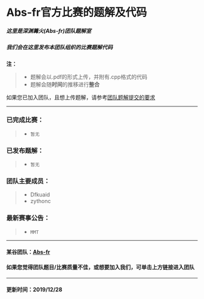 # Abs-fr官方比赛的题解及代码

##### 这里是深渊篝火(Abs-fr)团队题解室

##### 我们会在这里发布本团队组织的比赛题解代码

**注：**

> - 题解会以.pdf的形式上传，并附有.cpp格式的代码
> - 题解会随**时间**的推移进行**整合**

如果您已加入团队，且想上传题解，请参考[团队题解提交的要求]([https://github.com/Dfkuaid/Abs-fr/blob/master/%E5%9B%A2%E9%98%9F%E9%A2%98%E8%A7%A3%E6%8F%90%E4%BA%A4%E7%9A%84%E8%A6%81%E6%B1%82.md](https://github.com/Dfkuaid/Abs-fr/blob/master/团队题解提交的要求.md))

---

### 已完成比赛：

> - ```暂无```
### 已发布题解：

> - ```暂无```
### 团队主要成员：

> - Dfkuaid
> - zythonc
### 最新赛事公告：
> - ```MMT```

---
#### 某谷团队：[Abs-fr](https://www.luogu.com.cn/team/23474)

#### 如果您觉得团队题目/比赛质量不佳，或想要加入我们，可单击上方链接进入团队

---
#### 更新时间：2019/12/28